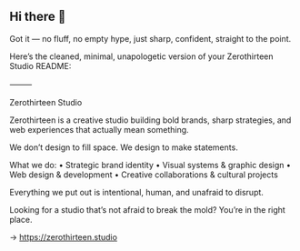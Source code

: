 ## Hi there 👋

<!--
**zerothirteenstudio/zerothirteenstudio** is a ✨ _special_ ✨ repository because its `README.md` (this file) appears on your GitHub profile.

Here are some ideas to get you started:

- 🔭 I’m currently working on ...
- 🌱 I’m currently learning ...
- 👯 I’m looking to collaborate on ...
- 🤔 I’m looking for help with ...
- 💬 Ask me about ...
- 📫 How to reach me: ...
- 😄 Pronouns: ...
- ⚡ Fun fact: ...
-->
Got it — no fluff, no empty hype, just sharp, confident, straight to the point.

Here’s the cleaned, minimal, unapologetic version of your Zerothirteen Studio README:

⸻

Zerothirteen Studio

Zerothirteen is a creative studio building bold brands, sharp strategies, and web experiences that actually mean something.

We don’t design to fill space. We design to make statements.

What we do:
	•	Strategic brand identity
	•	Visual systems & graphic design
	•	Web design & development
	•	Creative collaborations & cultural projects

Everything we put out is intentional, human, and unafraid to disrupt.

Looking for a studio that’s not afraid to break the mold?
You’re in the right place.

→ https://zerothirteen.studio
